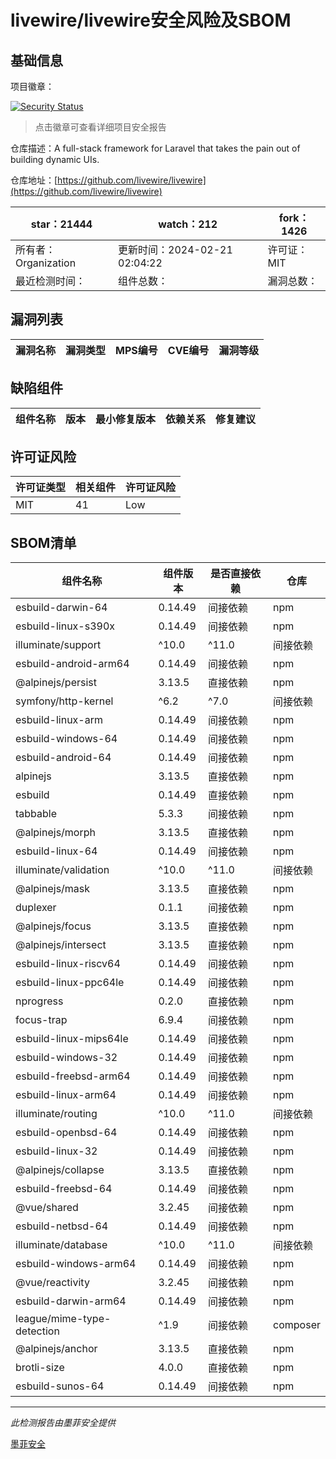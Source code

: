 # livewire/livewire安全风险及SBOM

## 基础信息

项目徽章：

[![Security Status](https://www.murphysec.com/platform3/v31/badge/1760029879093866496.svg)](https://www.murphysec.com/console/report/1692967165772980224/1760029879093866496)

> 点击徽章可查看详细项目安全报告

仓库描述：A full-stack framework for Laravel that takes the pain out of building dynamic UIs.

仓库地址：[https://github.com/livewire/livewire](https://github.com/livewire/livewire)

| star：21444 | watch：212 | fork：1426 |
| ----------- | -------------- | ------------ |
| 所有者：Organization | 更新时间：2024-02-21 02:04:22 | 许可证：MIT |
| 最近检测时间： | 组件总数： | 漏洞总数： |




## 漏洞列表

| 漏洞名称 | 漏洞类型 | MPS编号 | CVE编号 | 漏洞等级 |
| ------- | ------ | ------- | ------ | ----- |





## 缺陷组件

| 组件名称 | 版本 | 最小修复版本 | 依赖关系 | 修复建议 |
| -------- | ---- | ------------ | -------- | -------- |





## 许可证风险

| 许可证类型 | 相关组件 | 许可证风险 |
| ---------- | -------- | ---------- |
|MIT|41|Low|




## SBOM清单

| 组件名称 | 组件版本 | 是否直接依赖 | 仓库 |
| -------- | -------- | ------------ | ---- |
|esbuild-darwin-64|0.14.49|间接依赖|npm|
|esbuild-linux-s390x|0.14.49|间接依赖|npm|
|illuminate/support|^10.0|^11.0|间接依赖|composer|
|esbuild-android-arm64|0.14.49|间接依赖|npm|
|@alpinejs/persist|3.13.5|直接依赖|npm|
|symfony/http-kernel|^6.2|^7.0|间接依赖|composer|
|esbuild-linux-arm|0.14.49|间接依赖|npm|
|esbuild-windows-64|0.14.49|间接依赖|npm|
|esbuild-android-64|0.14.49|间接依赖|npm|
|alpinejs|3.13.5|直接依赖|npm|
|esbuild|0.14.49|直接依赖|npm|
|tabbable|5.3.3|间接依赖|npm|
|@alpinejs/morph|3.13.5|直接依赖|npm|
|esbuild-linux-64|0.14.49|间接依赖|npm|
|illuminate/validation|^10.0|^11.0|间接依赖|composer|
|@alpinejs/mask|3.13.5|直接依赖|npm|
|duplexer|0.1.1|间接依赖|npm|
|@alpinejs/focus|3.13.5|直接依赖|npm|
|@alpinejs/intersect|3.13.5|直接依赖|npm|
|esbuild-linux-riscv64|0.14.49|间接依赖|npm|
|esbuild-linux-ppc64le|0.14.49|间接依赖|npm|
|nprogress|0.2.0|直接依赖|npm|
|focus-trap|6.9.4|间接依赖|npm|
|esbuild-linux-mips64le|0.14.49|间接依赖|npm|
|esbuild-windows-32|0.14.49|间接依赖|npm|
|esbuild-freebsd-arm64|0.14.49|间接依赖|npm|
|esbuild-linux-arm64|0.14.49|间接依赖|npm|
|illuminate/routing|^10.0|^11.0|间接依赖|composer|
|esbuild-openbsd-64|0.14.49|间接依赖|npm|
|esbuild-linux-32|0.14.49|间接依赖|npm|
|@alpinejs/collapse|3.13.5|直接依赖|npm|
|esbuild-freebsd-64|0.14.49|间接依赖|npm|
|@vue/shared|3.2.45|间接依赖|npm|
|esbuild-netbsd-64|0.14.49|间接依赖|npm|
|illuminate/database|^10.0|^11.0|间接依赖|composer|
|esbuild-windows-arm64|0.14.49|间接依赖|npm|
|@vue/reactivity|3.2.45|间接依赖|npm|
|esbuild-darwin-arm64|0.14.49|间接依赖|npm|
|league/mime-type-detection|^1.9|间接依赖|composer|
|@alpinejs/anchor|3.13.5|直接依赖|npm|
|brotli-size|4.0.0|直接依赖|npm|
|esbuild-sunos-64|0.14.49|间接依赖|npm|


------

*此检测报告由墨菲安全提供*

[墨菲安全](www.murphysec.com)